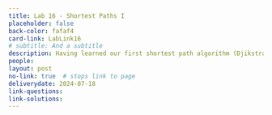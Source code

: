 ```yaml
---
title: Lab 16 - Shortest Paths I
placeholder: false
back-color: fafaf4
card-link: LabLink16
# subtitle: And a subtitle
description: Having learned our first shortest path algorithm (Djikstra's) we'll discuss the shortest path problem in a variety of contexts.
people:
layout: post
no-link: true  # stops link to page 
deliverydate: 2024-07-18
link-questions: 
link-solutions: 
---
```










